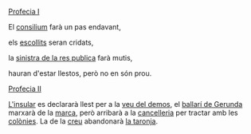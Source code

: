 <a name="I"></a>[Profecia I](https://twitter.com/CronicaProcesum/status/1341068173618065408)

El [consilium](https://github.com/raulmagdalena/CronicaProcesum/blob/main/Glosari.md#consilium) farà un pas endavant,

els [escollits](https://github.com/raulmagdalena/CronicaProcesum/blob/main/Glosari.md#escollits) seran cridats,

la [sinistra de la res publica](https://github.com/raulmagdalena/CronicaProcesum/blob/main/Glosari.md#sinistra) farà mutis,

hauran d'estar llestos, però no en són prou.

<a name="II"></a>[Profecia II](https://twitter.com/CronicaProcesum/status/1344358458456494081)

[L'insular](https://github.com/raulmagdalena/CronicaProcesum/blob/main/Glosari.md#insular) es declararà llest per a la [veu del demos](https://github.com/raulmagdalena/CronicaProcesum/blob/main/Glosari.md#veudeldemos),
el [ballarí de Gerunda](https://github.com/raulmagdalena/CronicaProcesum/blob/main/Glosari.md#ballari) marxarà de la [marca](https://github.com/raulmagdalena/CronicaProcesum/blob/main/Glosari.md#marca),
però arribarà a la [cancelleria](https://github.com/raulmagdalena/CronicaProcesum/blob/main/Glosari.md#cancelleria) per tractar amb les [colònies](https://github.com/raulmagdalena/CronicaProcesum/blob/main/Glosari.md#colonies).
La de la [creu](https://github.com/raulmagdalena/CronicaProcesum/blob/main/Glosari.md#creu) abandonarà [la taronja](https://github.com/raulmagdalena/CronicaProcesum/blob/main/Glosari.md#taronja).



